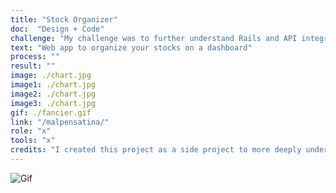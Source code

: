 ```yaml
---
title: "Stock Organizer"
doc:  "Design + Code"
challenge: "My challenge was to further understand Rails and API integration"
text: "Web app to organize your stocks on a dashboard"
process: ""
result: ""
image: ./chart.jpg
image1: ./chart.jpg
image2: ./chart.jpg
image3: ./chart.jpg
gif: ./fancier.gif
link: "/malpensatina/"
role: "x"
tools: "x"
credits: "I created this project as a side project to more deeply understand Rails and working with APIs"
---
```


![Gif](stock.gif)
